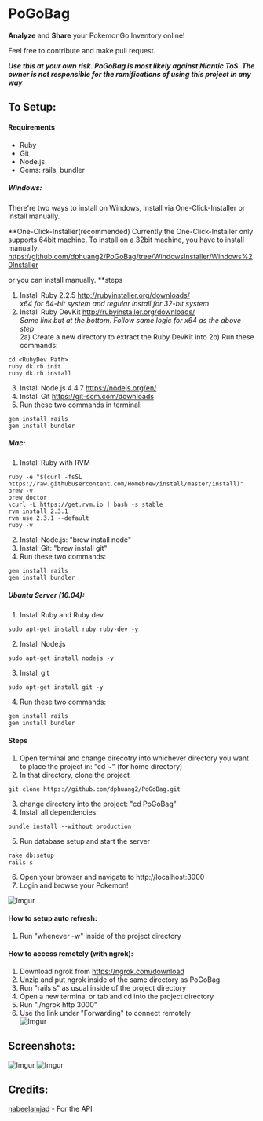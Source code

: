 # PoGoBag

**Analyze** and **Share** your PokemonGo Inventory online!

Feel free to contribute and make pull request.

<i><b>Use this at your own risk. PoGoBag is most likely against Niantic ToS. The owner is not responsible for the ramifications of using this project in any way</b></i>

## To Setup:

#### Requirements

* Ruby
* Git
* Node.js
* Gems: rails, bundler

##### Windows:
There're two ways to install on Windows, Install via One-Click-Installer or install manually.

**One-Click-Installer(recommended)
Currently the One-Click-Installer only supports 64bit machine. To install on a 32bit machine, you have to install manually.
https://github.com/dphuang2/PoGoBag/tree/WindowsInstaller/Windows%20Installer


or you can install manually.
**steps
1) Install Ruby 2.2.5 http://rubyinstaller.org/downloads/ <br>
<i>x64 for 64-bit system and regular install for 32-bit system</i> <br>
2) Install Ruby DevKit http://rubyinstaller.org/downloads/ <br>
<i>Same link but at the bottom. Follow same logic for x64 as the above step</i> <br>
2a) Create a new directory to extract the Ruby DevKit into <RubyDev Path>
2b) Run these commands:
```
cd <RubyDev Path>
ruby dk.rb init
ruby dk.rb install
```
3) Install Node.js 4.4.7 https://nodejs.org/en/ <br>
4) Install Git https://git-scm.com/downloads <br>
5) Run these two commands in terminal: <br>
```
gem install rails
gem install bundler
```
##### Mac:
1) Install Ruby with RVM <br>
```
ruby -e "$(curl -fsSL https://raw.githubusercontent.com/Homebrew/install/master/install)"
brew -v
brew doctor
\curl -L https://get.rvm.io | bash -s stable
rvm install 2.3.1
rvm use 2.3.1 --default
ruby -v
```
2) Install Node.js: "brew install node" <br>
3) Install Git: "brew install git" <br>
4) Run these two commands: <br>
```
gem install rails
gem install bundler
```

##### Ubuntu Server (16.04):
1) Install Ruby and Ruby dev <br>
```
sudo apt-get install ruby ruby-dev -y
```
2) Install Node.js <br>
```
sudo apt-get install nodejs -y
```
3) Install git <br>
```
sudo apt-get install git -y
```
4) Run these two commands: <br>
```
gem install rails
gem install bundler
```

#### Steps

1) Open terminal and change direcotry into whichever directory you want to place the project in: "cd ~" (for home directory) <br>
2) In that directory, clone the project <br>
```
git clone https://github.com/dphuang2/PoGoBag.git 
```
3) change directory into the project: "cd PoGoBag" <br>
4) Install all dependencies:  <br>
```
bundle install --without production
```
5) Run database setup and start the server <br>
```
rake db:setup
rails s
```

6) Open your browser and navigate to http://localhost:3000 <br>
7) Login and browse your Pokemon!

![Imgur](http://i.imgur.com/Yzz5ouC.png)

#### How to setup auto refresh:

1) Run "whenever -w" inside of the project directory

#### How to access remotely (with ngrok):

1) Download ngrok from https://ngrok.com/download <br>
2) Unzip and put ngrok inside of the same directory as PoGoBag <br>
3) Run "rails s" as usual inside of the project directory <br>
4) Open a new terminal or tab and cd into the project directory <br>
5) Run "./ngrok http 3000" <br>
6) Use the link under "Forwarding" to connect remotely <br>
![Imgur](http://i.imgur.com/7k6Kii3.png)

## Screenshots:

![Imgur](http://i.imgur.com/SdEIGjF.png)
![Imgur](http://i.imgur.com/lPvCpYa.png)

## Credits:

[nabeelamjad](https://github.com/nabeelamjad/poke-api) - For the API
